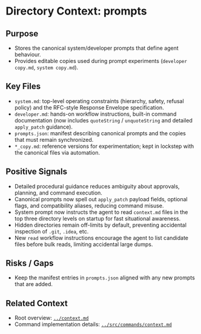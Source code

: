 # Directory Context: prompts

## Purpose

- Stores the canonical system/developer prompts that define agent behaviour.
- Provides editable copies used during prompt experiments (`developer copy.md`, `system copy.md`).

## Key Files

- `system.md`: top-level operating constraints (hierarchy, safety, refusal policy) and the RFC-style Response Envelope specification.
- `developer.md`: hands-on workflow instructions, built-in command documentation (now includes `quoteString` / `unquoteString` and detailed `apply_patch` guidance).
- `prompts.json`: manifest describing canonical prompts and the copies that must remain synchronized.
- `*_copy.md`: reference versions for experimentation; kept in lockstep with the canonical files via automation.

## Positive Signals

- Detailed procedural guidance reduces ambiguity about approvals, planning, and command execution.
- Canonical prompts now spell out `apply_patch` payload fields, optional flags, and compatibility aliases, reducing command misuse.
- System prompt now instructs the agent to read `context.md` files in the top three directory levels on startup for fast situational awareness.
- Hidden directories remain off-limits by default, preventing accidental inspection of `.git`, `.idea`, etc.
- New `read` workflow instructions encourage the agent to list candidate files before bulk reads, limiting accidental large dumps.

## Risks / Gaps

- Keep the manifest entries in `prompts.json` aligned with any new prompts that are added.

## Related Context

- Root overview: [`../context.md`](../context.md)
- Command implementation details: [`../src/commands/context.md`](../src/commands/context.md)
